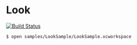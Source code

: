 Look
====

  [![Build Status](https://api.travis-ci.org/wookay/Look.svg?branch=master)](https://travis-ci.org/wookay/Look)



```sh
$ open samples/LookSample/LookSample.xcworkspace 
```

